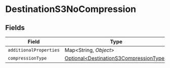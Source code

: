 # DestinationS3NoCompression


## Fields

| Field                                                                                          | Type                                                                                           | Required                                                                                       | Description                                                                                    |
| ---------------------------------------------------------------------------------------------- | ---------------------------------------------------------------------------------------------- | ---------------------------------------------------------------------------------------------- | ---------------------------------------------------------------------------------------------- |
| `additionalProperties`                                                                         | Map\<String, *Object*>                                                                         | :heavy_minus_sign:                                                                             | N/A                                                                                            |
| `compressionType`                                                                              | [Optional\<DestinationS3CompressionType>](../../models/shared/DestinationS3CompressionType.md) | :heavy_minus_sign:                                                                             | N/A                                                                                            |